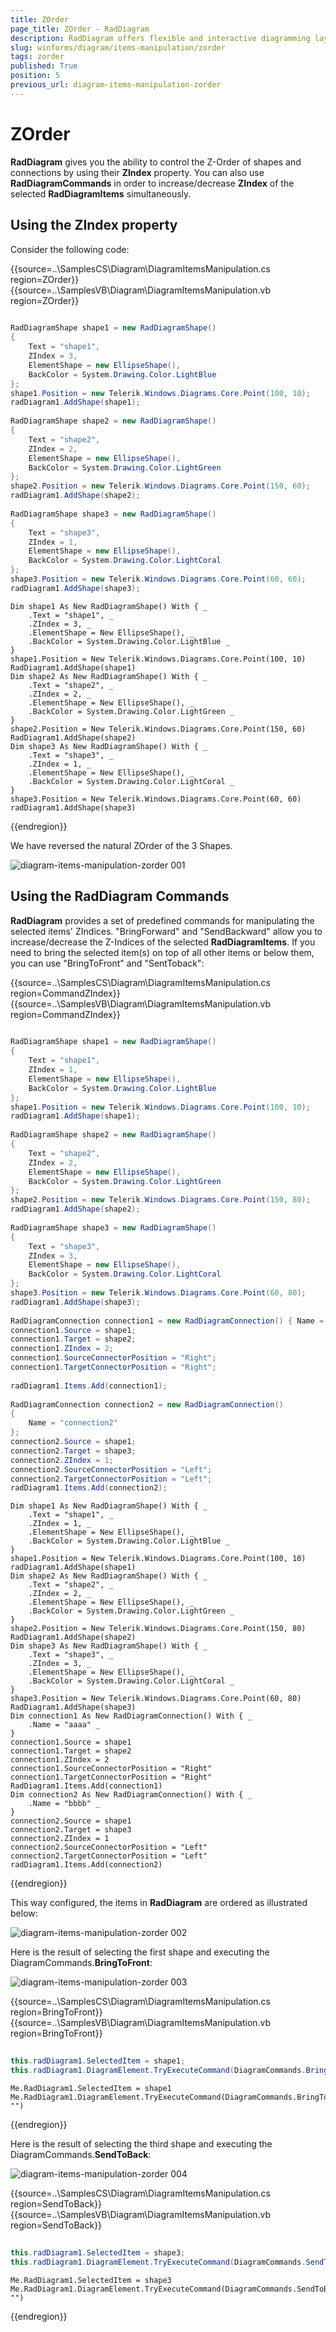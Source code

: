 ```yaml
---
title: ZOrder
page_title: ZOrder - RadDiagram
description: RadDiagram offers flexible and interactive diagramming layouts for your rich data-visualization applications.
slug: winforms/diagram/items-manipulation/zorder
tags: zorder
published: True
position: 5
previous_url: diagram-items-manipulation-zorder
---
```


# ZOrder

__RadDiagram__ gives you the ability to control the Z-Order of shapes and connections by using their __ZIndex__ property. You can also use __RadDiagramCommands__ in order to increase/decrease __ZIndex__ of the selected __RadDiagramItems__ simultaneously.

## Using the ZIndex property

Consider the following code: 

{{source=..\SamplesCS\Diagram\DiagramItemsManipulation.cs region=ZOrder}} 
{{source=..\SamplesVB\Diagram\DiagramItemsManipulation.vb region=ZOrder}} 

````C#
    
RadDiagramShape shape1 = new RadDiagramShape()
{
    Text = "shape1",
    ZIndex = 3,
    ElementShape = new EllipseShape(),
    BackColor = System.Drawing.Color.LightBlue
};
shape1.Position = new Telerik.Windows.Diagrams.Core.Point(100, 10);
radDiagram1.AddShape(shape1);
    
RadDiagramShape shape2 = new RadDiagramShape()
{
    Text = "shape2",
    ZIndex = 2,
    ElementShape = new EllipseShape(),
    BackColor = System.Drawing.Color.LightGreen
};
shape2.Position = new Telerik.Windows.Diagrams.Core.Point(150, 60);
radDiagram1.AddShape(shape2);
    
RadDiagramShape shape3 = new RadDiagramShape()
{
    Text = "shape3",
    ZIndex = 1,
    ElementShape = new EllipseShape(),
    BackColor = System.Drawing.Color.LightCoral
};
shape3.Position = new Telerik.Windows.Diagrams.Core.Point(60, 60);
radDiagram1.AddShape(shape3);

````
````VB.NET
Dim shape1 As New RadDiagramShape() With { _
    .Text = "shape1", _
    .ZIndex = 3, _
    .ElementShape = New EllipseShape(), _
    .BackColor = System.Drawing.Color.LightBlue _
}
shape1.Position = New Telerik.Windows.Diagrams.Core.Point(100, 10)
RadDiagram1.AddShape(shape1)
Dim shape2 As New RadDiagramShape() With { _
    .Text = "shape2", _
    .ZIndex = 2, _
    .ElementShape = New EllipseShape(), _
    .BackColor = System.Drawing.Color.LightGreen _
}
shape2.Position = New Telerik.Windows.Diagrams.Core.Point(150, 60)
RadDiagram1.AddShape(shape2)
Dim shape3 As New RadDiagramShape() With { _
    .Text = "shape3", _
    .ZIndex = 1, _
    .ElementShape = New EllipseShape(), _
    .BackColor = System.Drawing.Color.LightCoral _
}
shape3.Position = New Telerik.Windows.Diagrams.Core.Point(60, 60)
radDiagram1.AddShape(shape3)

````

{{endregion}} 
 

We have reversed the natural ZOrder of the 3 Shapes. 

![diagram-items-manipulation-zorder 001](images/diagram-items-manipulation-zorder001.png)

## Using the RadDiagram Commands

__RadDiagram__ provides a set of predefined commands for manipulating the selected items' ZIndices. "BringForward" and "SendBackward" allow you to increase/decrease the Z-Indices of the selected __RadDiagramItems__. If you need to bring the selected item(s) on top of all other items or below them, you can use "BringToFront" and "SentToback": 

{{source=..\SamplesCS\Diagram\DiagramItemsManipulation.cs region=CommandZIndex}} 
{{source=..\SamplesVB\Diagram\DiagramItemsManipulation.vb region=CommandZIndex}} 

````C#
    
RadDiagramShape shape1 = new RadDiagramShape()
{
    Text = "shape1",
    ZIndex = 1,
    ElementShape = new EllipseShape(),
    BackColor = System.Drawing.Color.LightBlue
};
shape1.Position = new Telerik.Windows.Diagrams.Core.Point(100, 10);
radDiagram1.AddShape(shape1);
    
RadDiagramShape shape2 = new RadDiagramShape()
{
    Text = "shape2",
    ZIndex = 2,
    ElementShape = new EllipseShape(),
    BackColor = System.Drawing.Color.LightGreen
};
shape2.Position = new Telerik.Windows.Diagrams.Core.Point(150, 80);
radDiagram1.AddShape(shape2);
    
RadDiagramShape shape3 = new RadDiagramShape()
{
    Text = "shape3",
    ZIndex = 3,
    ElementShape = new EllipseShape(),
    BackColor = System.Drawing.Color.LightCoral
};
shape3.Position = new Telerik.Windows.Diagrams.Core.Point(60, 80);
radDiagram1.AddShape(shape3);
            
RadDiagramConnection connection1 = new RadDiagramConnection() { Name = "connection1" };
connection1.Source = shape1;
connection1.Target = shape2;
connection1.ZIndex = 2;
connection1.SourceConnectorPosition = "Right";
connection1.TargetConnectorPosition = "Right";
            
radDiagram1.Items.Add(connection1);
            
RadDiagramConnection connection2 = new RadDiagramConnection()
{
    Name = "connection2"
};
connection2.Source = shape1;
connection2.Target = shape3;
connection2.ZIndex = 1;
connection2.SourceConnectorPosition = "Left";
connection2.TargetConnectorPosition = "Left";
radDiagram1.Items.Add(connection2);

````
````VB.NET
Dim shape1 As New RadDiagramShape() With { _
    .Text = "shape1", _
    .ZIndex = 1, _
    .ElementShape = New EllipseShape(), _
    .BackColor = System.Drawing.Color.LightBlue _
}
shape1.Position = New Telerik.Windows.Diagrams.Core.Point(100, 10)
radDiagram1.AddShape(shape1)
Dim shape2 As New RadDiagramShape() With { _
    .Text = "shape2", _
    .ZIndex = 2, _
    .ElementShape = New EllipseShape(), _
    .BackColor = System.Drawing.Color.LightGreen _
}
shape2.Position = New Telerik.Windows.Diagrams.Core.Point(150, 80)
RadDiagram1.AddShape(shape2)
Dim shape3 As New RadDiagramShape() With { _
    .Text = "shape3", _
    .ZIndex = 3, _
    .ElementShape = New EllipseShape(), _
    .BackColor = System.Drawing.Color.LightCoral _
}
shape3.Position = New Telerik.Windows.Diagrams.Core.Point(60, 80)
RadDiagram1.AddShape(shape3)
Dim connection1 As New RadDiagramConnection() With { _
    .Name = "aaaa" _
}
connection1.Source = shape1
connection1.Target = shape2
connection1.ZIndex = 2
connection1.SourceConnectorPosition = "Right"
connection1.TargetConnectorPosition = "Right"
RadDiagram1.Items.Add(connection1)
Dim connection2 As New RadDiagramConnection() With { _
    .Name = "bbbb" _
}
connection2.Source = shape1
connection2.Target = shape3
connection2.ZIndex = 1
connection2.SourceConnectorPosition = "Left"
connection2.TargetConnectorPosition = "Left"
radDiagram1.Items.Add(connection2)

````

{{endregion}} 




This way configured, the items in __RadDiagram__ are ordered as illustrated below: 

![diagram-items-manipulation-zorder 002](images/diagram-items-manipulation-zorder002.png)

Here is the result of selecting the first shape and executing the DiagramCommands.__BringToFront__:

![diagram-items-manipulation-zorder 003](images/diagram-items-manipulation-zorder003.png) 


{{source=..\SamplesCS\Diagram\DiagramItemsManipulation.cs region=BringToFront}} 
{{source=..\SamplesVB\Diagram\DiagramItemsManipulation.vb region=BringToFront}} 

````C#
            
this.radDiagram1.SelectedItem = shape1;
this.radDiagram1.DiagramElement.TryExecuteCommand(DiagramCommands.BringToFront, "");

````
````VB.NET
Me.RadDiagram1.SelectedItem = shape1
Me.RadDiagram1.DiagramElement.TryExecuteCommand(DiagramCommands.BringToFront, "")

````

{{endregion}} 
 

Here is the result of selecting the third shape and executing the DiagramCommands.__SendToBack__:

![diagram-items-manipulation-zorder 004](images/diagram-items-manipulation-zorder004.png) 


{{source=..\SamplesCS\Diagram\DiagramItemsManipulation.cs region=SendToBack}} 
{{source=..\SamplesVB\Diagram\DiagramItemsManipulation.vb region=SendToBack}} 

````C#
        
this.radDiagram1.SelectedItem = shape3;
this.radDiagram1.DiagramElement.TryExecuteCommand(DiagramCommands.SendToBack, "");

````
````VB.NET
Me.RadDiagram1.SelectedItem = shape3
Me.RadDiagram1.DiagramElement.TryExecuteCommand(DiagramCommands.SendToBack, "")

````

{{endregion}} 



